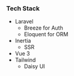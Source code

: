 ### Tech Stack

-   Laravel
    -   Breeze for Auth
    -   Eloquent for ORM
-   Inertia
    -   SSR
-   Vue 3
-   Tailwind
    -   Daisy UI
